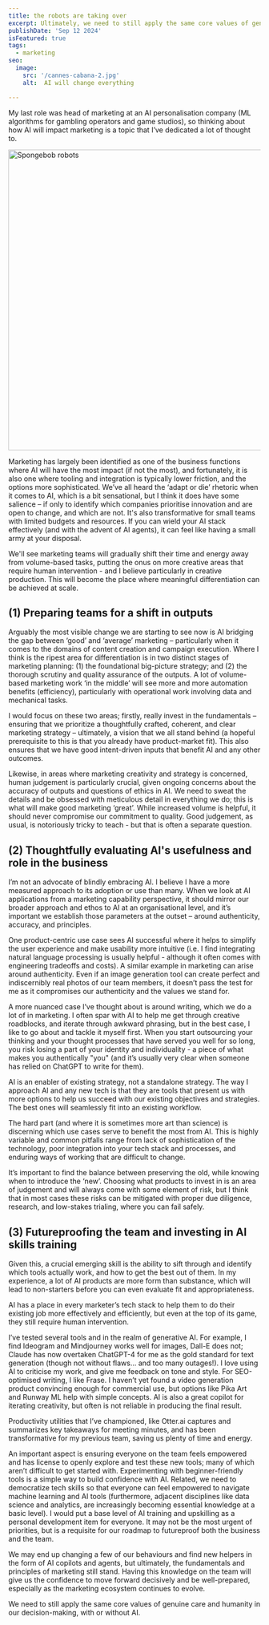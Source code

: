 ```yaml
---
title: the robots are taking over
excerpt: Ultimately, we need to still apply the same core values of genuine care and humanity in our decision-making, with or without AI.
publishDate: 'Sep 12 2024'
isFeatured: true
tags:
  - marketing
seo:
  image:
    src: '/cannes-cabana-2.jpg'
    alt:  AI will change everything

---
```

My last role was head of marketing at an AI personalisation company (ML algorithms for gambling operators and game studios), so thinking about how AI will impact marketing is a topic that I’ve dedicated a lot of thought to.

<img src="/robots_spongebob_squarepants.gif" alt="Spongebob robots" style="display: block; margin: 0 auto;" width="600" />

Marketing has largely been identified as one of the business functions where AI will have the most impact (if not the most), and fortunately, it is also one where tooling and integration is typically lower friction, and the options more sophisticated. We’ve all heard the ‘adapt or die’ rhetoric when it comes to AI, which is a bit sensational, but I think it does have some salience – if only to identify which companies prioritise innovation and are open to change, and which are not. It's also transformative for small teams with limited budgets and resources. If you can wield your AI stack effectively (and with the advent of AI agents), it can feel like having a small army at your disposal.

We'll see marketing teams will gradually shift their time and energy away from volume-based tasks, putting the onus on more creative areas that require human intervention - and I believe particularly in creative production. This will become the place where meaningful differentiation can be achieved at scale.

## (1) Preparing teams for a shift in outputs

Arguably the most visible change we are starting to see now is AI bridging the gap between ‘good’ and ‘average’ marketing – particularly when it comes to the domains of content creation and campaign execution. Where I think is the ripest area for differentiation is in two distinct stages of marketing planning: (1) the foundational big-picture strategy; and (2) the thorough scrutiny and quality assurance of the outputs. A lot of volume-based marketing work ‘in the middle’ will see more and more automation benefits (efficiency), particularly with operational work involving data and mechanical tasks.

I would focus on these two areas; firstly, really invest in the fundamentals – ensuring that we prioritize a thoughtfully crafted, coherent, and clear marketing strategy – ultimately, a vision that we all stand behind (a hopeful prerequisite to this is that you already have product-market fit). This also ensures that we have good intent-driven inputs that benefit AI and any other outcomes.

Likewise, in areas where marketing creativity and strategy is concerned, human judgement is particularly crucial, given ongoing concerns about the accuracy of outputs and questions of ethics in AI. We need to sweat the details and be obsessed with meticulous detail in everything we do; this is what will make good marketing ‘great’. While increased volume is helpful, it should never compromise our commitment to quality. Good judgement, as usual, is notoriously tricky to teach - but that is often a separate question.

## (2) Thoughtfully evaluating AI's usefulness and role in the business
I’m not an advocate of blindly embracing AI. I believe I have a more measured approach to its adoption or use than many. When we look at AI applications from a marketing capability perspective, it should mirror our broader approach and ethos to AI at an organisational level, and it’s important we establish those parameters at the outset – around authenticity, accuracy, and principles.

One product-centric use case sees AI successful where it helps to simplify the user experience and make usability more intuitive (i.e. I find integrating natural language processing is usually helpful - although it often comes with engineering tradeoffs and costs). A similar example in marketing can arise around authenticity. Even if an image generation tool can create perfect and indiscernibly real photos of our team members, it doesn’t pass the test for me as it compromises our authenticity and the values we stand for.
 
A more nuanced case I’ve thought about is around writing, which we do a lot of in marketing. I often spar with AI to help me get through creative roadblocks, and iterate through awkward phrasing, but in the best case, I like to go about and tackle it myself first. When you start outsourcing your thinking and your thought processes that have served you well for so long, you risk losing a part of your identity and individuality - a piece of what makes you authentically "you" (and it’s usually very clear when someone has relied on ChatGPT to write for them).

AI is an enabler of existing strategy, not a standalone strategy. The way I approach AI and any new tech is that they are tools that present us with more options to help us succeed with our existing objectives and strategies. The best ones will seamlessly fit into an existing workflow. 

The hard part (and where it is sometimes more art than science) is discerning which use cases serve to benefit the most from AI. This is highly variable and common pitfalls range from lack of sophistication of the technology, poor integration into your tech stack and processes, and enduring ways of working that are difficult to change.

It’s important to find the balance between preserving the old, while knowing when to introduce the ‘new’. Choosing what products to invest in is an area of judgement and will always come with some element of risk, but I think that in most cases these risks can be mitigated with proper due diligence, research, and low-stakes trialing, where you can fail safely.

## (3) Futureproofing the team and investing in AI skills training 
Given this, a crucial emerging skill is the ability to sift through and identify which tools actually work, and how to get the best out of them. In my experience, a lot of AI products are more form than substance, which will lead to non-starters before you can even evaluate fit and appropriateness.

AI has a place in every marketer’s tech stack to help them to do their existing job more effectively and efficiently, but even at the top of its game, they still require human intervention.

I’ve tested several tools and in the realm of generative AI. For example, I find Ideogram and Mindjourney works well for images, Dall-E does not; Claude has now overtaken ChatGPT-4 for me as the gold standard for text generation (though not without flaws... and too many outages!). I love using AI to criticise my work, and give me feedback on tone and style.
For SEO-optimised writing, I like Frase. I haven’t yet found a video generation product convincing enough for commercial use, but options like Pika Art and Runway ML help with simple concepts. AI is also a great copilot for iterating creativity, but often is not reliable in producing the final result.

Productivity utilities that I’ve championed, like Otter.ai captures and summarizes key takeaways for meeting minutes, and has been transformative for my previous team, saving us plenty of time and energy.

An important aspect is ensuring everyone on the team feels empowered and has license to openly explore and test these new tools; many of which aren’t difficult to get started with. Experimenting with beginner-friendly tools is a simple way to build confidence with AI. Related, we need to democratize tech skills so that everyone can feel empowered to navigate machine learning and AI tools (furthermore, adjacent disciplines like data science and analytics, are increasingly becoming essential knowledge at a basic level). I would put a base level of AI training and upskilling as a personal development item for everyone. It may not be the most urgent of priorities, but is a requisite for our roadmap to futureproof both the business and the team. 

We may end up changing a few of our behaviours and find new helpers in the form of AI copilots and agents, but ultimately, the fundamentals and principles of marketing still stand. Having this knowledge on the team will give us the confidence to move forward decisively and be well-prepared, especially as the marketing ecosystem continues to evolve.

We need to still apply the same core values of genuine care and humanity in our decision-making, with or without AI.
